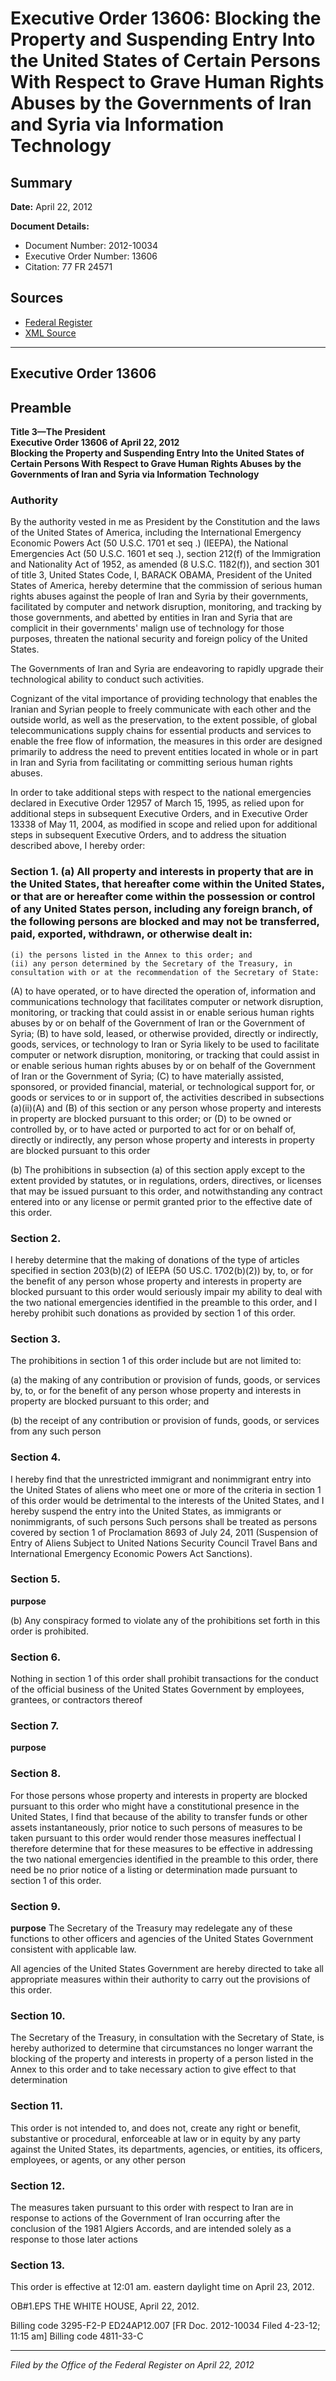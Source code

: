 # Executive Order 13606: Blocking the Property and Suspending Entry Into the United States of Certain Persons With Respect to Grave Human Rights Abuses by the Governments of Iran and Syria via Information Technology

## Summary

**Date:** April 22, 2012

**Document Details:**
- Document Number: 2012-10034
- Executive Order Number: 13606
- Citation: 77 FR 24571

## Sources
- [Federal Register](https://www.federalregister.gov/documents/2012/04/24/2012-10034/blocking-the-property-and-suspending-entry-into-the-united-states-of-certain-persons-with-respect-to)
- [XML Source](https://www.federalregister.gov/documents/full_text/xml/2012/04/24/2012-10034.xml)

---

## Executive Order 13606

## Preamble

**Title 3—The President**  
**Executive Order 13606 of April 22, 2012**  
**Blocking the Property and Suspending Entry Into the United States of Certain Persons With Respect to Grave Human Rights Abuses by the Governments of Iran and Syria via Information Technology**

### Authority

By the authority vested in me as President by the Constitution and the laws of the United States of America, including the International Emergency Economic Powers Act (50 U.S.C. 1701 
et seq
.) (IEEPA), the National Emergencies Act (50 U.S.C. 1601 
et seq
.), section 212(f) of the Immigration and Nationality Act of 1952, as amended (8 U.S.C. 1182(f)), and section 301 of title 3, United States Code, 
I, BARACK OBAMA, President of the United States of America, hereby determine that the commission of serious human rights abuses against the people of Iran and Syria by their governments, facilitated by computer and network disruption, monitoring, and tracking by those governments, and abetted by entities in Iran and Syria that are complicit in their governments' malign use of technology for those purposes, threaten the national security and foreign policy of the United States.

The Governments of Iran and Syria are endeavoring to rapidly upgrade their technological ability to conduct such activities.

Cognizant of the vital importance of providing technology that enables the Iranian and Syrian people to freely communicate with each other and the outside world, as well as the preservation, to the extent possible, of global telecommunications supply chains for essential products and services to enable the free flow of information, the measures in this order are designed primarily to address the need to prevent entities located in whole or in part in Iran and Syria from facilitating or committing serious human rights abuses.

In order to take additional steps with respect to the national emergencies declared in Executive Order 12957 of March 15, 1995, as relied upon for additional steps in subsequent Executive Orders, and in Executive Order 13338 of May 11, 2004, as modified in scope and relied upon for additional steps in subsequent Executive Orders, and to address the situation described above, I hereby order:
### Section 1. (a) All property and interests in property that are in the United States, that hereafter come within the United States, or that are or hereafter come within the possession or control of any United States person, including any foreign branch, of the following persons are blocked and may not be transferred, paid, exported, withdrawn, or otherwise dealt in:

    (i) the persons listed in the Annex to this order; and
    (ii) any person determined by the Secretary of the Treasury, in consultation with or at the recommendation of the Secretary of State:
(A) to have operated, or to have directed the operation of, information and communications technology that facilitates computer or network disruption, monitoring, or tracking that could assist in or enable serious human rights abuses by or on behalf of the Government of Iran or the Government of Syria;
(B) to have sold, leased, or otherwise provided, directly or indirectly, goods, services, or technology to Iran or Syria likely to be used to facilitate computer or network disruption, monitoring, or tracking that could assist in or enable serious human rights abuses by or on behalf of the Government of Iran or the Government of Syria;
(C) to have materially assisted, sponsored, or provided financial, material, or technological support for, or goods or services to or in support of, the activities described in subsections (a)(ii)(A) and (B) of this section or any person whose property and interests in property are blocked pursuant to this order; or 
(D) to be owned or controlled by, or to have acted or purported to act for or on behalf of, directly or indirectly, any person whose property and interests in property are blocked pursuant to this order

(b) The prohibitions in subsection (a) of this section apply except to the extent provided by statutes, or in regulations, orders, directives, or licenses that may be issued pursuant to this order, and notwithstanding any contract entered into or any license or permit granted prior to the effective date of this order.
### Section 2.

I hereby determine that the making of donations of the type of articles specified in section 203(b)(2) of IEEPA (50 US.C. 1702(b)(2)) by, to, or for the benefit of any person whose property and interests in property are blocked pursuant to this order would seriously impair my ability to deal with the two national emergencies identified in the preamble to this order, and I hereby prohibit such donations as provided by section 1 of this order.
### Section 3.

The prohibitions in section 1 of this order include but are not limited to:

(a) the making of any contribution or provision of funds, goods, or services by, to, or for the benefit of any person whose property and interests in property are blocked pursuant to this order; and

(b) the receipt of any contribution or provision of funds, goods, or services from any such person
### Section 4.

I hereby find that the unrestricted immigrant and nonimmigrant entry into the United States of aliens who meet one or more of the criteria in section 1 of this order would be detrimental to the interests of the United States, and I hereby suspend the entry into the United States, as immigrants or nonimmigrants, of such persons Such persons shall be treated as persons covered by section 1 of Proclamation 8693 of July 24, 2011 (Suspension of Entry of Aliens Subject to United Nations Security Council Travel Bans and International Emergency Economic Powers Act Sanctions).
### Section 5.

**purpose**

(b) Any conspiracy formed to violate any of the prohibitions set forth in this order is prohibited.
### Section 6.

Nothing in section 1 of this order shall prohibit transactions for the conduct of the official business of the United States Government by employees, grantees, or contractors thereof
### Section 7.

**purpose**

### Section 8.

For those persons whose property and interests in property are blocked pursuant to this order who might have a constitutional presence in the United States, I find that because of the ability to transfer funds or other assets instantaneously, prior notice to such persons of measures to be taken pursuant to this order would render those measures ineffectual I therefore determine that for these measures to be effective in addressing the two national emergencies identified in the preamble to this order, there need be no prior notice of a listing or determination made pursuant to section 1 of this order.
### Section 9.

**purpose**
 The Secretary of the Treasury may redelegate any of these functions to other officers and agencies of the United States Government consistent with applicable law.

All agencies of the United States Government are hereby directed to take all appropriate measures within their authority to carry out the provisions of this order.
### Section 10.

The Secretary of the Treasury, in consultation with the Secretary of State, is hereby authorized to determine that circumstances no longer warrant the blocking of the property and interests in property of a person listed in the Annex to this order and to take necessary action to give effect to that determination
### Section 11.

This order is not intended to, and does not, create any right or benefit, substantive or procedural, enforceable at law or in equity by any party against the United States, its departments, agencies, or entities, its officers, employees, or agents, or any other person
### Section 12.

The measures taken pursuant to this order with respect to Iran are in response to actions of the Government of Iran occurring after the conclusion of the 1981 Algiers Accords, and are intended solely as a response to those later actions
### Section 13.

This order is effective at 12:01 am. eastern daylight time on April 23, 2012.

OB#1.EPS
THE WHITE HOUSE,
April 22, 2012.

Billing code 3295-F2-P
ED24AP12.007
[FR Doc. 2012-10034
Filed 4-23-12; 11:15 am]
Billing code 4811-33-C

---

*Filed by the Office of the Federal Register on April 22, 2012*
